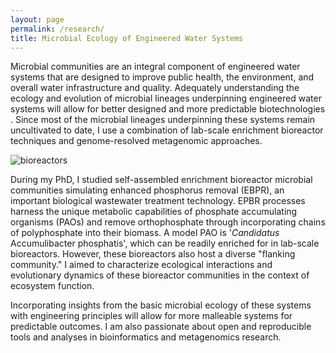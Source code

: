 ```yaml
---
layout: page
permalink: /research/
title: Microbial Ecology of Engineered Water Systems
---
```


<p> Microbial communities are an integral component of engineered water systems that are designed to improve public health, the environment, and overall water infrastructure and quality. Adequately understanding the ecology and evolution of microbial lineages underpinning engineered water systems will allow for better designed and more predictable biotechnologies . Since most of the microbial lineages underpinning these systems remain uncultivated to date, I use a combination of lab-scale enrichment bioreactor techniques and genome-resolved metagenomic approaches. </p> 

<img class="center-block img img-responsive" src="../images/enrichments.jpg" alt="bioreactors">

<p> During my PhD, I studied self-assembled enrichment bioreactor microbial communities simulating enhanced phosphorus removal (EBPR), an important biological wastewater treatment technology. EPBR processes harness the unique metabolic capabilities of phosphate accumulating organisms (PAOs) and remove orthophosphate through incorporating chains of polyphosphate into their biomass. A model PAO is '<i>Candidatus</i> Accumulibacter phosphatis', which can be readily enriched for in lab-scale bioreactors. However, these bioreactors also host a diverse "flanking community." I aimed to characterize ecological interactions and evolutionary dynamics of these bioreactor communities in the context of ecosystem function.</p>

<p>Incorporating insights from the basic microbial ecology of these systems with engineering principles will allow for more malleable systems for predictable outcomes. I am also passionate about open and reproducible tools and analyses in bioinformatics and metagenomics research.</p>